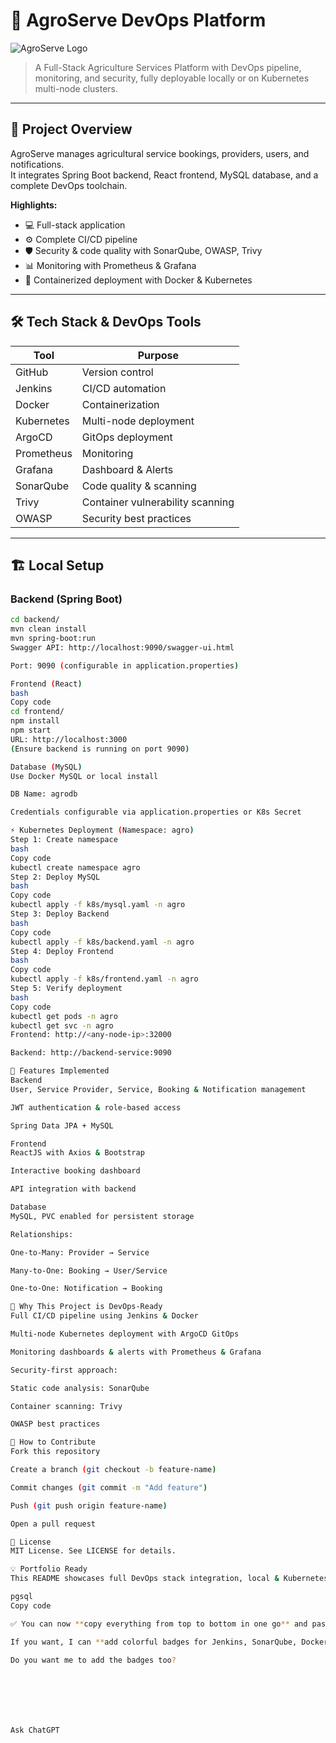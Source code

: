 # 🌾 AgroServe DevOps Platform

![AgroServe Logo](https://raw.githubusercontent.com/Sumitapex761/AgroServe-Enterprise-DevOps/main/assets/logo.png)

> A Full-Stack Agriculture Services Platform with DevOps pipeline, monitoring, and security, fully deployable locally or on Kubernetes multi-node clusters.

---

## 🚀 Project Overview
AgroServe manages agricultural service bookings, providers, users, and notifications.  
It integrates Spring Boot backend, React frontend, MySQL database, and a complete DevOps toolchain.

**Highlights:**
- 💻 Full-stack application
- ⚙️ Complete CI/CD pipeline
- 🛡 Security & code quality with SonarQube, OWASP, Trivy
- 📊 Monitoring with Prometheus & Grafana
- 🐳 Containerized deployment with Docker & Kubernetes

---

## 🛠 Tech Stack & DevOps Tools

| Tool        | Purpose |
|------------|---------|
| GitHub      | Version control |
| Jenkins     | CI/CD automation |
| Docker      | Containerization |
| Kubernetes  | Multi-node deployment |
| ArgoCD      | GitOps deployment |
| Prometheus  | Monitoring |
| Grafana     | Dashboard & Alerts |
| SonarQube   | Code quality & scanning |
| Trivy       | Container vulnerability scanning |
| OWASP       | Security best practices |

---

## 🏗 Local Setup

### Backend (Spring Boot)
```bash
cd backend/
mvn clean install
mvn spring-boot:run
Swagger API: http://localhost:9090/swagger-ui.html

Port: 9090 (configurable in application.properties)

Frontend (React)
bash
Copy code
cd frontend/
npm install
npm start
URL: http://localhost:3000
(Ensure backend is running on port 9090)

Database (MySQL)
Use Docker MySQL or local install

DB Name: agrodb

Credentials configurable via application.properties or K8s Secret

⚡ Kubernetes Deployment (Namespace: agro)
Step 1: Create namespace
bash
Copy code
kubectl create namespace agro
Step 2: Deploy MySQL
bash
Copy code
kubectl apply -f k8s/mysql.yaml -n agro
Step 3: Deploy Backend
bash
Copy code
kubectl apply -f k8s/backend.yaml -n agro
Step 4: Deploy Frontend
bash
Copy code
kubectl apply -f k8s/frontend.yaml -n agro
Step 5: Verify deployment
bash
Copy code
kubectl get pods -n agro
kubectl get svc -n agro
Frontend: http://<any-node-ip>:32000

Backend: http://backend-service:9090

📌 Features Implemented
Backend
User, Service Provider, Service, Booking & Notification management

JWT authentication & role-based access

Spring Data JPA + MySQL

Frontend
ReactJS with Axios & Bootstrap

Interactive booking dashboard

API integration with backend

Database
MySQL, PVC enabled for persistent storage

Relationships:

One-to-Many: Provider → Service

Many-to-One: Booking → User/Service

One-to-One: Notification → Booking

🎯 Why This Project is DevOps-Ready
Full CI/CD pipeline using Jenkins & Docker

Multi-node Kubernetes deployment with ArgoCD GitOps

Monitoring dashboards & alerts with Prometheus & Grafana

Security-first approach:

Static code analysis: SonarQube

Container scanning: Trivy

OWASP best practices

🔧 How to Contribute
Fork this repository

Create a branch (git checkout -b feature-name)

Commit changes (git commit -m "Add feature")

Push (git push origin feature-name)

Open a pull request

📜 License
MIT License. See LICENSE for details.

💡 Portfolio Ready
This README showcases full DevOps stack integration, local & Kubernetes deployment, security, and monitoring — perfect for impressing recruiters for DevOps roles!

pgsql
Copy code

✅ You can now **copy everything from top to bottom in one go** and paste it in your GitHub README.  

If you want, I can **add colorful badges for Jenkins, SonarQube, Docker pulls, and build status** so it looks **super-professional and eye-catching**.  

Do you want me to add the badges too?







Ask ChatGPT
